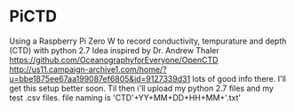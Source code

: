 # PiCTD
Using a Raspberry Pi Zero W to record conductivity, tempurature and depth (CTD) with python 2.7
Idea inspired by Dr. Andrew Thaler https://github.com/OceanographyforEveryone/OpenCTD 
http://us11.campaign-archive1.com/home/?u=bbe1875ee67aa199087ef6805&id=9127339d31 
lots of good info there. I'll get this setup better soon. Til then i'll upload my
python 2.7 files and my test .csv files. file naming is 'CTD'+YY+MM+DD+HH+MM+'.txt'
